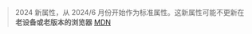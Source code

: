 > 2024 新属性，从 2024/6 月份开始作为标准属性。这新属性可能不更新在**老设备或老版本的浏览器** [MDN](https://developer.mozilla.org/en-US/docs/Web/CSS/font-size-adjust)

